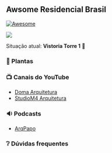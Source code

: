 ## Awsome Residencial Brasil

[![Awesome](https://awesome.re/badge.svg)](https://awesome.re)

![](https://img.shields.io/github/last-commit/maattdiy/awsome-residencial-brasil.svg?style=flat)

Situação atual: **Vistoria Torre 1** 🚀

### 📐 Plantas 

### 📺 Canais do YouTube
* [Doma Arquitetura](https://www.youtube.com/channel/UCQbdsX9AVd8sF35p8825NcQ/featured)
* [StudioM4 Arquitetura](https://www.youtube.com/channel/UCeyH-g2_EXMFpGlTM9v6ZJg)

### 🔉 Podcasts
* [ArqPapo](http://arquipapo.com.br/)

### ❔ Dúvidas frequentes
